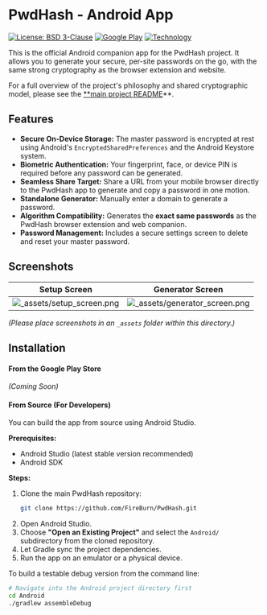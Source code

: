 # PwdHash - Android App

[![License: BSD 3-Clause](https://img.shields.io/badge/License-BSD%203--Clause-blue.svg)](../LICENSE)
[![Google Play](https://img.shields.io/badge/Google%20Play-Coming%20Soon-blue.svg)]()
[![Technology](https://img.shields.io/badge/Technology-Kotlin%20%26%20Compose-purple.svg)]()

This is the official Android companion app for the PwdHash project. It allows you to generate your secure, per-site passwords on the go, with the same strong cryptography as the browser extension and website.

For a full overview of the project's philosophy and shared cryptographic model, please see the [**main project README](../README.md)**.

## Features

*   **Secure On-Device Storage:** The master password is encrypted at rest using Android's `EncryptedSharedPreferences` and the Android Keystore system.
*   **Biometric Authentication:** Your fingerprint, face, or device PIN is required before any password can be generated.
*   **Seamless Share Target:** Share a URL from your mobile browser directly to the PwdHash app to generate and copy a password in one motion.
*   **Standalone Generator:** Manually enter a domain to generate a password.
*   **Algorithm Compatibility:** Generates the **exact same passwords** as the PwdHash browser extension and web companion.
*   **Password Management:** Includes a secure settings screen to delete and reset your master password.

## Screenshots

| Setup Screen | Generator Screen |
| :---: | :---: |
| ![_assets/setup_screen.png](_assets/setup_screen.png) | ![_assets/generator_screen.png](_assets/generator_screen.png) |
*(Please place screenshots in an `_assets` folder within this directory.)*

## Installation

#### From the Google Play Store
*(Coming Soon)*

#### From Source (For Developers)
You can build the app from source using Android Studio.

**Prerequisites:**
*   Android Studio (latest stable version recommended)
*   Android SDK

**Steps:**
1.  Clone the main PwdHash repository:
    ```bash
    git clone https://github.com/FireBurn/PwdHash.git
    ```
2.  Open Android Studio.
3.  Choose **"Open an Existing Project"** and select the `Android/` subdirectory from the cloned repository.
4.  Let Gradle sync the project dependencies.
5.  Run the app on an emulator or a physical device.

To build a testable debug version from the command line:
```bash
# Navigate into the Android project directory first
cd Android
./gradlew assembleDebug
